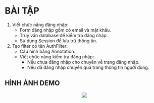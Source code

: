 # BÀI TẬP
1. Viết chức năng đăng nhập:
    - Form đăng nhập gồm có email và mật khẩu.
    - Truy vấn database để kiểm tra đăng nhập.
    - Sử dụng Session để lưu trữ thông tin.
2. Tạo filter có tên AuthFilter:
    - Cấu hình bằng Annotation.
    - Viết chức năng kiểm tra đăng nhập:
        - Nếu chưa đăng nhập cho chuyển về trang đăng nhập.
        - Nếu đã đăng nhập chuyển qua trang thông tin người dùng.

## HÌNH ẢNH DEMO
<p align="center">
<img src="https://raw.githubusercontent.com/Tynab/JDBC-Exercise/master/pic/0.jpg"></img>
</p>
